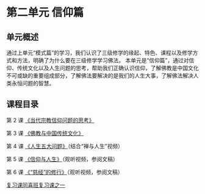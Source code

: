 # 第二单元 信仰篇

## 单元概述

通过上单元“模式篇”的学习，我们认识了三级修学的缘起、特色、课程以及修学方式和方法，明确了为什么要在三级修学学习佛法。
本单元是“信仰篇”，通过对信仰、传统文化以及人生问题的思考，帮助我们正确认识信仰，了解佛教是中国文化不可或缺的重要组成部分，了解佛法要解决的是我们的人生大事，了解佛法解决人类永恒问题的智慧。

## 课程目录

第 2 课 [《当代宗教信仰问题的思考》](./02当代宗教信仰问题的思考.md)

第 3 课 [《佛教与中国传统文化》](./03佛教与中国传统文化.md)

第 4 课 [《人生五大问题》](./04人生五大问题.md)（结合“禅与人生”视频）

第 5 课 [《信仰与人生》](./05信仰与人生.md)（观听视频，参阅文稿）

第 6 课 [《“慈经”的修行》](./06慈经的修习.md)（观听视频，参阅文稿）

[复习课同喜班复习课之一](./同喜班复习课之一-辅助材料.md)
